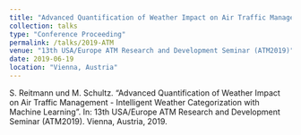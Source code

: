 ```yaml
---
title: "Advanced Quantification of Weather Impact on Air Traffic Management - Intelligent Weather Categorization with Machine Learning"
collection: talks
type: "Conference Proceeding"
permalink: /talks/2019-ATM
venue: "13th USA/Europe ATM Research and Development Seminar (ATM2019)"
date: 2019-06-19
location: "Vienna, Austria"
---
```


S. Reitmann und M. Schultz. “Advanced Quantification of Weather Impact on Air Traffic Management - Intelligent Weather Categorization with Machine Learning”. In: 13th USA/Europe ATM Research and Development Seminar (ATM2019). Vienna, Austria, 2019.

 
 
 
 
